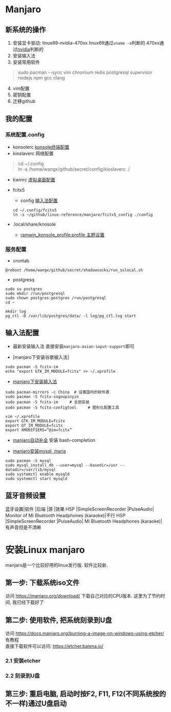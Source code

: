 # Manjaro

## 新系统的操作
1. 安装显卡驱动: linux69-nvidia-470xx
linux69通过`uname -a`判断的
470xx通过[nvidia](https://www.nvidia.cn/drivers/unix/)判断的
2. 安装输入法
3. 安装常用软件
> sudo pacman --sync vim chromium redis postgresql supervisor nodejs npm gcc clang
4. vim配置
5. 密钥配置
7. 迁移github

## 我的配置

### 系统配置.config
* konsolerc [konsole终端配置](./konsolerc)
* kioslaverc 网络配置

> cd ~/.config  
ln -s /home/wangx/github/secret/config/kioslaverc ./

* kwinrc  [虚拟桌面配置](./kwinrc)
* fcitx5
    * config [输入法配置](./fcitx_config)
    ```
    cd ~/.config/fcitx5
    ln -s ~/github/linux-reference/manjaro/fcitx5_config ./config
    ```

* .local/share/knosole
    * [ramwin_konsole_profile.profile 主题设置](./ramwin_konsole_profile.profile)

### 服务配置
* crontab
```
@reboot /home/wangx/github/secret/shadowsocks/run_sslocal.sh
```

* postgresq
```
sudo su postgres
sudo mkdir /run/postgresql
sudo chown postgres:postgres /run/postgresql
cd ~

mkdir log
pg_ctl -D /var/lib/postgres/data/ -l log/pg_ctl.log start
```

## 输入法配置
* 最新安装输入法
直接安装`manjaro-asian-input-support`即可

* [manjaro下安装谷歌输入法]
```
sudo pacman -S fcitx-im
echo "export GTK_IM_MODULE=fcitx" >> ~/.xprofile
```

* [manjaro下安装输入法](https://www.jianshu.com/p/d7c8f29be182)  

```
sudo pacman-mirrors -c China  # 设置国内的软件源
sudo pacman -S fcitx-sogoupinyin
sudo pacman -S fcitx-im     # 全部安装
sudo pacman -S fcitx-configtool     # 图形化配置工具

vim ~/.xprofile
export GTK_IM_MODULE=fcitx
export QT_IM_MODULE=fcitx
export XMODIFIERS=”@im=fcitx”
```


* [manjaro自动补全](https://forum.manjaro.org/t/git-missing-bash-completion/5939)
安装 bash-completion

* [manjaro安装mysql, maria](https://forum.manjaro.org/t/install-apache-mariadb-php-lamp-2016/1243)
```
sudo pacman -S mysql
sudo mysql_install_db --user=mysql --basedir=/usr --datadir=/var/lib/mysql
sudo systemctl enable mysqld
sudo systemctl start mysqld
```

## 蓝牙音频设置
蓝牙设置|软件                 |后端      |源  |效果
HSP     |SimpleScreenRecorder |PulseAudio| Monitor of Mi Bluetooth Headphones (karaoke)|不行
HSP     |SimpleScreenRecorder |PulseAudio| Mi Bluetooth Headphones (karaoke)|有声音但是不清晰

# 安装Linux manjaro
manjaro是一个比较好用的linux发行版. 软件比较新.

## 第一步: 下载系统iso文件
访问 https://manjaro.org/download/ 下载自己对应的CPU版本.
这里为了节约时间, 我已经下载好了

## 第二步: 使用软件, 把系统刻录到U盘
访问 https://docs.manjaro.org/burning-a-image-on-windows-using-etcher/ 有教程  
直接下载软件可以访问: https://etcher.balena.io/  

### 2.1 安装etcher

### 2.2 刻录到U盘

## 第三步: 重启电脑, 启动时按F2, F11, F12(不同系统按的不一样)通过U盘启动
